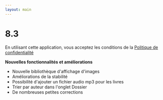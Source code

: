 ```yaml
---
layout: main
---
```


# 8.3

En utilisant cette application, vous acceptez les conditions de la [Politique de confidentialité](/wiki/PrivacyPolicy/fr)

**Nouvelles fonctionnalités et améliorations**

* Nouvelle bibliothèque d'affichage d'images
* Améliorations de la stabilité
* Possibilité d'ajouter un fichier audio mp3 pour les livres
* Trier par auteur dans l'onglet Dossier
* De nombreuses petites corrections
